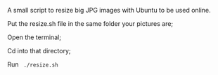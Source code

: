 A small script to resize big JPG images with Ubuntu to be used online.

Put the resize.sh file in the same folder your pictures are;

Open the terminal;

Cd into that directory;

Run
``` ./resize.sh```
